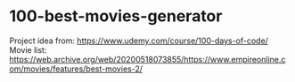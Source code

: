 # 100-best-movies-generator

Project idea from: https://www.udemy.com/course/100-days-of-code/
Movie list: https://web.archive.org/web/20200518073855/https://www.empireonline.com/movies/features/best-movies-2/